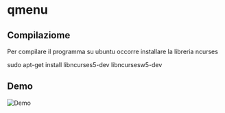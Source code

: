 qmenu
=====

Compilaziome
---

Per compilare il programma su ubuntu occorre installare la libreria ncurses


sudo apt-get install libncurses5-dev libncursesw5-dev

Demo
---

![Demo](https://raw.githubusercontent.com/teopost/qmenu/master/qmenu.gif)





